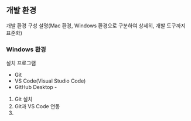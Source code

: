 ## 개발 환경

개발 환경 구성 설명(Mac 환경, Windows 환경으로 구분하여 상세히, 개발 도구까지 표준화)

### Windows 환경 
설치 프로그램

 - Git
 - VS Code(Visual Studio Code)
 - GitHub Desktop -

1. Git 설치
2. Git과 VS Code 연동
3.  


<!--stackedit_data:
eyJoaXN0b3J5IjpbLTE1NTc4NDc3MjVdfQ==
-->